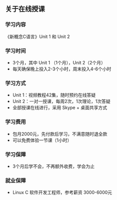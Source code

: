 ## 关于在线授课

### 学习内容
《新概念C语言》Unit 1 和 Unit 2

### 学习时间
* 3个月，其中 Unit 1 （1个月），Unit 2（2个月）
* 每天确保晚上投入2-3个小时，周末投入4-6个小时

### 学习方式
* Unit 1：视频教程42集，随时预约在线答疑
* Unit 2：一对一授课，每周2次，1次理论，1次答疑
* 全部授课在线进行，采用 Skype + 桌面共享方式

### 学习费用
* 包月2000元，先付款后学习，不满意随时退全款
* 可以免费体验一节课（1小时）

### 学习保障
* 3个月后学不会，不再额外收费，学会为止

### 就业保障
* Linux C 软件开发工程师，参考薪资 3000-6000元
